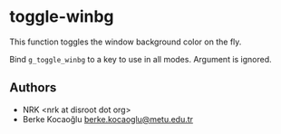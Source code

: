 # toggle-winbg

This function toggles the window background color on the fly.

Bind `g_toggle_winbg` to a key to use in all modes. Argument is ignored.

## Authors

* NRK \<nrk at disroot dot org>
* Berke Kocaoğlu <berke.kocaoglu@metu.edu.tr>
